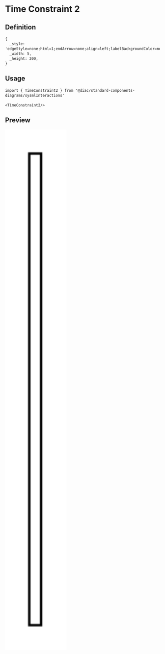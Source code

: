 # Time Constraint 2

## Definition

```
{
  _style: 'edgeStyle=none;html=1;endArrow=none;align=left;labelBackgroundColor=none;',
  _width: 5,
  _height: 200,
}
```

## Usage

```
import { TimeConstraint2 } from '@diac/standard-components-diagrams/sysmlInteractions'

<TimeConstraint2/>
```

## Preview

<img src="./time-constraint-2.png" width="200"/>
